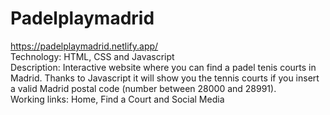 # Padelplaymadrid
https://padelplaymadrid.netlify.app/
<br>
Technology: HTML, CSS and Javascript
<br>
Description: Interactive website where you can find a padel tenis courts in Madrid. Thanks to Javascript it will show you the tennis courts if you insert a valid Madrid postal code (number between 28000 and 28991).
<br>
Working links: Home, Find a Court and Social Media
